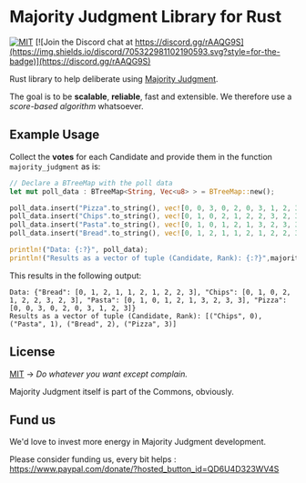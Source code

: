 # Majority Judgment Library for Rust

[![MIT](https://img.shields.io/github/license/MieuxVoter/majority-judgment-library-python?style=for-the-badge)](./LICENSE)
[![Join the Discord chat at https://discord.gg/rAAQG9S](https://img.shields.io/discord/705322981102190593.svg?style=for-the-badge)](https://discord.gg/rAAQG9S)

Rust library to help deliberate using [Majority Judgment](https://mieuxvoter.fr/).

The goal is to be **scalable**, **reliable**, fast and extensible.
We therefore use a _score-based algorithm_ whatsoever.

## Example Usage

Collect the **votes** for each Candidate and provide them in the function `majority_judgment` as is:

```rust
// Declare a BTreeMap with the poll data
let mut poll_data : BTreeMap<String, Vec<u8> > = BTreeMap::new();

poll_data.insert("Pizza".to_string(), vec![0, 0, 3, 0, 2, 0, 3, 1, 2, 3]);
poll_data.insert("Chips".to_string(), vec![0, 1, 0, 2, 1, 2, 2, 3, 2, 3]);
poll_data.insert("Pasta".to_string(), vec![0, 1, 0, 1, 2, 1, 3, 2, 3, 3]);
poll_data.insert("Bread".to_string(), vec![0, 1, 2, 1, 1, 2, 1, 2, 2, 3]);

println!("Data: {:?}", poll_data);
println!("Results as a vector of tuple (Candidate, Rank): {:?}",majority_judgment(&poll_data));
```
This results in the following output:
 
```
Data: {"Bread": [0, 1, 2, 1, 1, 2, 1, 2, 2, 3], "Chips": [0, 1, 0, 2, 1, 2, 2, 3, 2, 3], "Pasta": [0, 1, 0, 1, 2, 1, 3, 2, 3, 3], "Pizza": [0, 0, 3, 0, 2, 0, 3, 1, 2, 3]}
Results as a vector of tuple (Candidate, Rank): [("Chips", 0), ("Pasta", 1), ("Bread", 2), ("Pizza", 3)]
```

## License
[MIT](./LICENSE)  →  _Do whatever you want except complain._

Majority Judgment itself is part of the Commons, obviously.


## Fund us

We'd love to invest more energy in Majority Judgment development.

Please consider funding us, every bit helps : https://www.paypal.com/donate/?hosted_button_id=QD6U4D323WV4S


